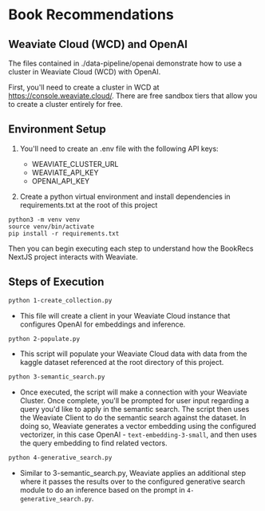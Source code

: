 # Book Recommendations

## Weaviate Cloud (WCD) and OpenAI

The files contained in ./data-pipeline/openai demonstrate how to use a cluster in Weaviate Cloud (WCD) with OpenAI.

First, you'll need to create a cluster in WCD at https://console.weaviate.cloud/. There are free sandbox tiers that allow you to create a cluster entirely for free.

## Environment Setup

1. You'll need to create an .env file with the following API keys:
    *  WEAVIATE_CLUSTER_URL
    *  WEAVIATE_API_KEY
    *  OPENAI_API_KEY

2. Create a python virtual environment and install dependencies in requirements.txt at the root of this project
```
python3 -m venv venv
source venv/bin/activate
pip install -r requirements.txt
```

Then you can begin executing each step to understand how the BookRecs NextJS project interacts with Weaviate.

## Steps of Execution

```bash
python 1-create_collection.py
```

* This file will create a client in your Weaviate Cloud instance that configures OpenAI for embeddings and inference.

```bash
python 2-populate.py
```

* This script will populate your Weaviate Cloud data with data from the kaggle dataset referenced at the root directory of this project.

```bash
python 3-semantic_search.py
```

* Once executed, the script will make a connection with your Weaviate Cluster. Once complete, you'll be prompted for user input regarding a query you'd like to apply in the semantic search. The script then uses the Weaviate Client to do the semantic search against the dataset. In doing so, Weaviate generates a vector embedding using the configured vectorizer, in this case OpenAI - `text-embedding-3-small`, and then uses the query embedding to find related vectors.

```bash
python 4-generative_search.py
```

* Similar to 3-semantic_search.py, Weaviate applies an additional step where it passes the results over to the configured generative search module to do an inference based on the prompt in `4-generative_search.py`.
